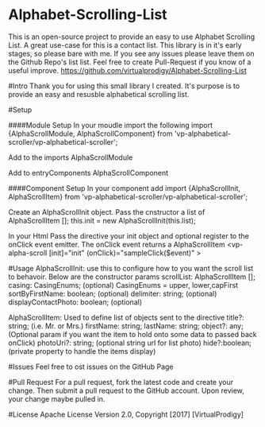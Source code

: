 # Alphabet-Scrolling-List
This is an open-source project to provide an easy to use Alphabet Scrolling List. A great use-case for this is a contact list.
This library is in it's early stages, so please bare with me. If you see any issues please leave them on the Github Repo's list list. Feel free to create Pull-Request if you know of a useful improve. 
https://github.com/virtualprodigy/Alphabet-Scrolling-List

#Intro
Thank you for using this small library I created. It's purpose is to provide an easy and resusble alphabetical scrolling list.

#Setup

####Module Setup
In your moudle import the following
import {AlphaScrollModule, AlphaScrollComponent} from 'vp-alphabetical-scroller/vp-alphabetical-scroller';

Add to the imports
AlphaScrollModule

Add to entryComponents
AlphaScrollComponent

####Component Setup
In your component add
import {AlphaScrollInit, AlphaScrollItem} from 'vp-alphabetical-scroller/vp-alphabetical-scroller';

Create an AlphaScrollInit object. Pass the cnstructor a list of AlphaScrollItem [];
this.init = new AlphaScrollInit(this.list);

In your Html 
Pass the directive your init object and optional register to the onClick event emitter.  The onClick event returns a AlphaScrollItem
<vp-alpha-scroll [init]="init" (onClick)="sampleClick($event)" ></vp-alpha-scroll>

#Usage
AlphaScrollInit: use this to configure how to you want the scroll list to behavoir. Below are the constructor params
  scrollList: AlphaScrollItem [];
  casing: CasingEnums; (optional)
       CasingEnums = upper, lower,capFirst
  sortByFirstName: boolean; (optional)
  delimiter: string; (optional)
  displayContactPhoto: boolean; (optional)
  
AlphaScrollItem: Used to define list of objects sent to the directive
  title?: string; (i.e. Mr. or Mrs.)
  firstName: string;
  lastName: string;
  object?: any;  (Optional param if you want the item to hold onto some data to passed back onClick)
  photoUri?: string; (optional string url for list photo)
  hide?:boolean; (private property to handle the items display)

#Issues
Feel free to ost issues on the GitHub Page

#Pull Request
For a pull request, fork the latest code and create your change. Then submit a pull request to the GitHub account. Upon review, your change maybe pulled in.

#License 
  Apache License Version 2.0, Copyright [2017] [VirtualProdigy]
